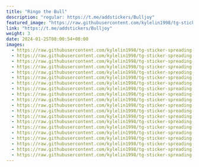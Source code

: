 ```yaml
---
title: "Ringo the Bull"
description: "regular: https://t.me/addstickers/Bulljoy"
featured_image: "https://raw.githubusercontent.com/kylelin1998/tg-sticker-spreading-worldwide-images/main/img/f6bac57f-50ae-47a5-bbf0-c7e8b025e718.jpg"
link: "https://t.me/addstickers/Bulljoy"
weight: 3
date: 2024-01-25T08:00:54+08:00
images:
  - https://raw.githubusercontent.com/kylelin1998/tg-sticker-spreading-worldwide-images/main/img/f6bac57f-50ae-47a5-bbf0-c7e8b025e718.jpg
  - https://raw.githubusercontent.com/kylelin1998/tg-sticker-spreading-worldwide-images/main/img/4e193439-5866-4e94-bc9c-f71e1ba3e3a8.jpg
  - https://raw.githubusercontent.com/kylelin1998/tg-sticker-spreading-worldwide-images/main/img/f0eda9ac-7e43-4b3e-b51d-97bacabf28e8.jpg
  - https://raw.githubusercontent.com/kylelin1998/tg-sticker-spreading-worldwide-images/main/img/410990be-fcb0-4d32-9b90-e633bb82df9d.jpg
  - https://raw.githubusercontent.com/kylelin1998/tg-sticker-spreading-worldwide-images/main/img/dedf76ef-5e3c-434f-a493-c4b6bbf71e05.jpg
  - https://raw.githubusercontent.com/kylelin1998/tg-sticker-spreading-worldwide-images/main/img/b073d655-8c5e-43a3-ab6a-32e5cb444ece.jpg
  - https://raw.githubusercontent.com/kylelin1998/tg-sticker-spreading-worldwide-images/main/img/eb385d32-60f6-44ee-94c2-4ffedecc8f47.jpg
  - https://raw.githubusercontent.com/kylelin1998/tg-sticker-spreading-worldwide-images/main/img/798bef35-ad35-45b3-a5bb-578a6f235c5b.jpg
  - https://raw.githubusercontent.com/kylelin1998/tg-sticker-spreading-worldwide-images/main/img/82eded16-dbbc-40db-a4ca-d7ab3c4c17cc.jpg
  - https://raw.githubusercontent.com/kylelin1998/tg-sticker-spreading-worldwide-images/main/img/727f9149-9ba3-4e9b-afdc-4a55328ba4e9.jpg
  - https://raw.githubusercontent.com/kylelin1998/tg-sticker-spreading-worldwide-images/main/img/d54937e8-ca94-4a9d-8c0b-677c79ad69f4.jpg
  - https://raw.githubusercontent.com/kylelin1998/tg-sticker-spreading-worldwide-images/main/img/96432c39-3466-4652-b37b-6aeed747a6a7.jpg
  - https://raw.githubusercontent.com/kylelin1998/tg-sticker-spreading-worldwide-images/main/img/cce7a085-9bff-4903-8709-85764ee9ff11.jpg
  - https://raw.githubusercontent.com/kylelin1998/tg-sticker-spreading-worldwide-images/main/img/ce334835-6096-4177-9a6b-67479af7efe1.jpg
  - https://raw.githubusercontent.com/kylelin1998/tg-sticker-spreading-worldwide-images/main/img/03568787-5696-49f7-bca5-a8c1eb49b61f.jpg
  - https://raw.githubusercontent.com/kylelin1998/tg-sticker-spreading-worldwide-images/main/img/d1ee4585-5ebc-489a-a553-bce87d2f2d68.jpg
  - https://raw.githubusercontent.com/kylelin1998/tg-sticker-spreading-worldwide-images/main/img/ac5807f1-b9d2-4f42-8a9f-65a3a5ae62d0.jpg
  - https://raw.githubusercontent.com/kylelin1998/tg-sticker-spreading-worldwide-images/main/img/77300d31-fdb3-4f7a-81a0-cd37c2c453b6.jpg
  - https://raw.githubusercontent.com/kylelin1998/tg-sticker-spreading-worldwide-images/main/img/f4c62db1-45b2-4d43-8d3b-42b70ce7013e.jpg
  - https://raw.githubusercontent.com/kylelin1998/tg-sticker-spreading-worldwide-images/main/img/69222a26-8a24-48b7-b259-fd24e64ab6ce.jpg
---
```

